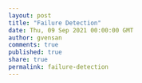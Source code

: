 ```yaml
---
layout: post
title: "Failure Detection"
date: Thu, 09 Sep 2021 00:00:00 GMT
author: gvensan
comments: true
published: true
share: true
permalink: failure-detection
---
```

